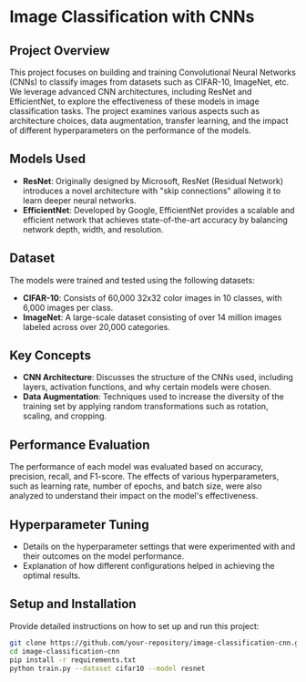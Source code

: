 # Image Classification with CNNs

## Project Overview
This project focuses on building and training Convolutional Neural Networks (CNNs) to classify images from datasets such as CIFAR-10, ImageNet, etc. We leverage advanced CNN architectures, including ResNet and EfficientNet, to explore the effectiveness of these models in image classification tasks. The project examines various aspects such as architecture choices, data augmentation, transfer learning, and the impact of different hyperparameters on the performance of the models.

## Models Used
- **ResNet**: Originally designed by Microsoft, ResNet (Residual Network) introduces a novel architecture with "skip connections" allowing it to learn deeper neural networks.
- **EfficientNet**: Developed by Google, EfficientNet provides a scalable and efficient network that achieves state-of-the-art accuracy by balancing network depth, width, and resolution.

## Dataset
The models were trained and tested using the following datasets:
- **CIFAR-10**: Consists of 60,000 32x32 color images in 10 classes, with 6,000 images per class.
- **ImageNet**: A large-scale dataset consisting of over 14 million images labeled across over 20,000 categories.

## Key Concepts
- **CNN Architecture**: Discusses the structure of the CNNs used, including layers, activation functions, and why certain models were chosen.
- **Data Augmentation**: Techniques used to increase the diversity of the training set by applying random transformations such as rotation, scaling, and cropping.

## Performance Evaluation
The performance of each model was evaluated based on accuracy, precision, recall, and F1-score. The effects of various hyperparameters, such as learning rate, number of epochs, and batch size, were also analyzed to understand their impact on the model's effectiveness.

## Hyperparameter Tuning
- Details on the hyperparameter settings that were experimented with and their outcomes on the model performance.
- Explanation of how different configurations helped in achieving the optimal results.

## Setup and Installation
Provide detailed instructions on how to set up and run this project:
```bash
git clone https://github.com/your-repository/image-classification-cnn.git
cd image-classification-cnn
pip install -r requirements.txt
python train.py --dataset cifar10 --model resnet
